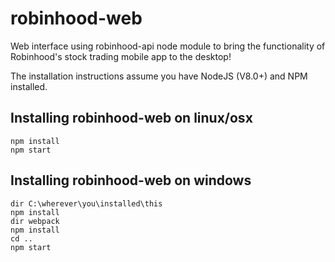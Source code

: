 # robinhood-web

Web interface using robinhood-api node module to bring the functionality of Robinhood's stock trading mobile app to the desktop!

The installation instructions assume you have NodeJS (V8.0+) and NPM installed.  

## Installing robinhood-web on linux/osx
``` cd /wherever/you/downloaded/this/to
npm install
npm start
```

## Installing robinhood-web on windows
```
dir C:\wherever\you\installed\this
npm install
dir webpack
npm install
cd ..
npm start
```
